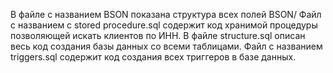 В файле с названием BSON показана структура всех полей BSON/
Файл с названием с stored procedure.sql содержит код хранимой процедуры позволяющей искать клиентов по ИНН.
В файле structure.sql описан весь код создания базы данных со всеми таблицами.
Файл c названием triggers.sql содержит код создания всех триггеров в базе данных.
